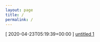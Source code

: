 ```yaml
---
layout: page
title: /
permalink: /
---
```


[ 2020-04-23T05:19:39+00:00 ] [untitled 1](untitled-1.md)
